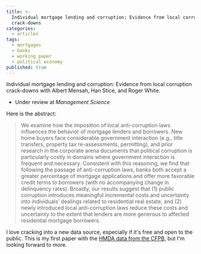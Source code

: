 ```yaml
---
title: >-
  Individual mortgage lending and corruption: Evidence from local corruption
  crack-downs
categories:
  - articles
tags:
  - mortgages
  - banks
  - working paper
  - political economy
published: true
---
```


Individual mortgage lending and corruption: Evidence from local corruption crack-downs
with Albert Mensah, Han Stice, and Roger White.
- Under review at _Management Science_

Here is the abstract:  

> We examine how the imposition of local anti-corruption laws influences the behavior of mortgage lenders and borrowers. New home buyers face considerable government interaction (e.g., title transfers, property tax re-assessments, permitting), and prior research in the corporate arena documents that political corruption is particularly costly in domains where government interaction is frequent and necessary. Consistent with this reasoning, we find that following the passage of anti-corruption laws, banks both accept a greater percentage of mortgage applications and offer more favorable credit terms to borrowers (with no accompanying change in delinquency rates). Broadly, our results suggest that (1) public corruption introduces meaningful incremental costs and uncertainty into individuals’ dealings related to residential real estate, and (2) newly introduced local anti-corruption laws reduce these costs and uncertainty to the extent that lenders are more generous to affected residential mortgage borrowers.  

I love cracking into a new data source, especially if it's free and open to the public. This is my first paper with the [HMDA data from the CFPB](https://www.consumerfinance.gov/data-research/hmda/), but I'm looking forward to more.
